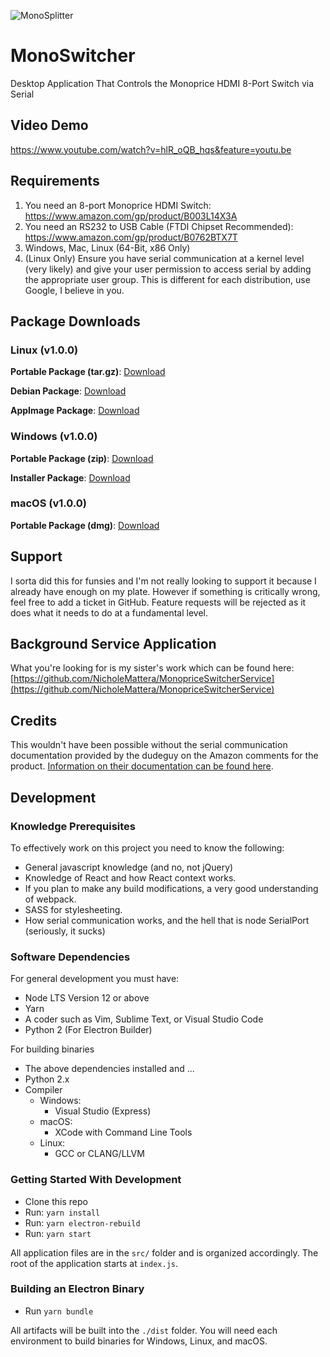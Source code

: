 ![MonoSplitter](https://raw.githubusercontent.com/KernelZechs/mono-switcher/master/.github/logo.png?token=ALCBFT3OKC3F4MMTSGCWXHK6HTBGA)

# MonoSwitcher
Desktop Application That Controls the Monoprice HDMI 8-Port Switch via Serial

## Video Demo
https://www.youtube.com/watch?v=hlR_oQB_hqs&feature=youtu.be

## Requirements
1. You need an 8-port Monoprice HDMI Switch: https://www.amazon.com/gp/product/B003L14X3A
2. You need an RS232 to USB Cable (FTDI Chipset Recommended): https://www.amazon.com/gp/product/B0762BTX7T
3. Windows, Mac, Linux (64-Bit, x86 Only)
4. (Linux Only) Ensure you have serial communication at a kernel level (very likely) and give your user permission to access serial by adding the appropriate user group. This is different for each distribution, use Google, I believe in you.

## Package Downloads
### Linux (v1.0.0)
**Portable Package (tar.gz)**: [Download](http://kernelzechs.com/downloads/mono-tracker/linux/MonoSwitcher-1.0.0.tar.gz)

**Debian Package**: [Download](http://kernelzechs.com/downloads/mono-tracker/linux/MonoSwitcher-1.0.0.deb)

**AppImage Package**: [Download](http://kernelzechs.com/downloads/mono-tracker/linux/MonoSwitcher-1.0.0.AppImage)

### Windows (v1.0.0)
**Portable Package (zip)**: [Download](http://kernelzechs.com/downloads/mono-tracker/windows/MonoSwitcher-1.0.0.zip)

**Installer Package**: [Download](http://kernelzechs.com/downloads/mono-tracker/windows/MonoSwitcher-1.0.0.exe)

### macOS (v1.0.0)
**Portable Package (dmg)**: [Download](http://kernelzechs.com/downloads/mono-tracker/macos/MonoSwitcher-1.0.0.dmg)

## Support
I sorta did this for funsies and I'm not really looking to support it because I already have enough on my plate. However if something is critically wrong, feel free to add a ticket in GitHub. Feature requests will be rejected as it does what it needs to do at a fundamental level.

## Background Service Application
What you're looking for is my sister's work which can be found here: [https://github.com/NicholeMattera/MonopriceSwitcherService](https://github.com/NicholeMattera/MonopriceSwitcherService)

## Credits
This wouldn't have been possible without the serial communication documentation provided by the dudeguy on the Amazon comments for the product. [Information on their documentation can be found here](https://github.com/KernelZechs/mono-switcher/blob/master/CREDIT.md).

## Development
### Knowledge Prerequisites 
To effectively work on this project you need to know the following:

 - General javascript knowledge (and no, not jQuery)
 - Knowledge of React and how React context works.
 - If you plan to make any build modifications, a very good understanding of webpack.
 - SASS for stylesheeting.
 - How serial communication works, and the hell that is node SerialPort (seriously, it sucks)

### Software Dependencies
For general development you must have:
 - Node LTS Version 12 or above
 - Yarn
 - A coder such as Vim, Sublime Text, or Visual Studio Code
 - Python 2 (For Electron Builder)

For building binaries
 - The above dependencies installed and ...
 - Python 2.x
 - Compiler
     - Windows:
         - Visual Studio (Express)
    - macOS:
        - XCode with Command Line Tools
    - Linux:
        - GCC or CLANG/LLVM

### Getting Started With Development 

 - Clone this repo
 - Run: `yarn install`
 - Run: `yarn electron-rebuild`
 - Run: `yarn start`

All application files are in the `src/` folder and is organized accordingly. The root of the application starts at `index.js`.

### Building an Electron Binary
- Run `yarn bundle`

All artifacts will be built into the `./dist` folder. You will need each environment to build binaries for Windows, Linux, and macOS.
